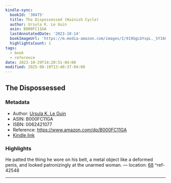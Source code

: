 ```yaml
---
kindle-sync:
  bookId: '30475'
  title: The Dispossessed (Hainish Cycle)
  author: Ursula K. Le Guin
  asin: B000FC11GA
  lastAnnotatedDate: '2023-10-14'
  bookImageUrl: 'https://m.media-amazon.com/images/I/919GgLbYxpL._SY160.jpg'
  highlightsCount: 1
tags:
  - book
  - reference
date: 2023-10-29T14:20:51-04:00
modified: 2025-08-19T13:40:37-04:00
---
```

## The Dispossessed
### Metadata
* Author: [Ursula K. Le Guin](https://www.amazon.comundefined)
* ASIN: B000FC11GA
* ISBN: 0062421077
* Reference: <https://www.amazon.com/dp/B000FC11GA>
* [Kindle link](kindle://book?action=open&asin=B000FC11GA)

### Highlights

He patted the thing he wore on his belt, a metal object like a deformed penis, and looked patronizingly at the unarmed woman. — location: [68](kindle://book?action=open&asin=B000FC11GA&location=68) ^ref-42548

---
